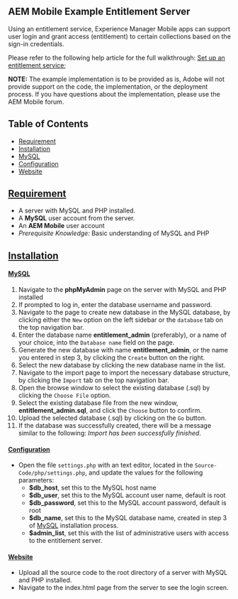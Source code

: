 AEM Mobile Example Entitlement Server
----

Using an entitlement service, Experience Manager Mobile apps can support user login and grant access (entitlement) to certain collections based on the sign-in credentials.

Please refer to the following help article for the full walkthrough: [Set up an entitlement service](https://helpx.adobe.com/digital-publishing-solution/help/entitlement-service.html);

__NOTE:__ The example implementation is to be provided as is, Adobe will not provide support on the code, the implementation, or the deployment process. If you have questions about the implementation, please use the AEM Mobile forum.

## Table of Contents

* [Requirement](#requirement)
* [Installation](#installation)
* [MySQL](#mysql)
* [Configuration](#configuration)
* [Website](#website)

## [Requirement](#table-of-contents)

* A server with MySQL and PHP installed.
* A __MySQL__ user account from the server.
* An __AEM Mobile__ user account
* _Prerequisite Knowledge:_ Basic understanding of MySQL and PHP

## [Installation](#table-of-contents)

#### [MySQL](#table-of-contents)

1. Navigate to the __phpMyAdmin__ page on the server with MySQL and PHP installed
2. If prompted to log in, enter the database username and password.
3. Navigate to the page to create new database in the MySQL database, by clicking either the `New` option on the left sidebar or the `database` tab on the top navigation bar.
4. Enter the database name __entitlement\_admin__ (preferably), or a name of your choice, into the `Database name` field on the page.
5. Generate the new database with name __entitlement\_admin__, or the name you entered in step 3, by clicking the `Create` button on the right.
6. Select the new database by clicking the new database name in the list.
7. Navigate to the import page to import the necessary database structure, by clicking the `Import` tab on the top navigation bar.
8. Open the browse window to select the existing database (.sql) by clicking the `Choose File` option.
9. Select the existing database file from the new window, __entitlement_admin.sql__, and click the `Choose` button to confirm.
10. Upload the selected database (.sql) by clicking on the `Go` button.
11. If the database was successfully created, there will be a message similar to the following: _Import has been successfully finished_.

#### [Configuration](#table-of-contents)

* Open the file `settings.php` with an text editor, located in the `Source-Code/php/settings.php`, and update the values for the following parameters:
    * __$db_host__, set this to the MySQL host name
    * __$db_user__, set this to the MySQL account user name, default is root
    * __$db_password__, set this to the MySQL account password, default is root
    * __$db_name__, set this to the MySQL database name, created in step 3 of [MySQL](#mysql) installation process.
    * __$admin_list__, set this with the list of administrative users with access to the entitlement server.

#### [Website](#table-of-contents)

* Upload all the source code to the root directory of a server with MySQL and PHP installed.
* Navigate to the index.html page from the server to see the login screen.
